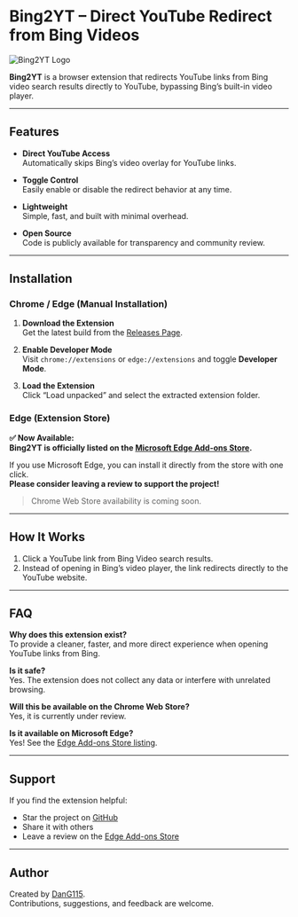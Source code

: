 # Bing2YT – Direct YouTube Redirect from Bing Videos

![Bing2YT Logo](https://github.com/user-attachments/assets/3d2a3a96-1b04-43fb-9b9a-9940dfb54daf)

**Bing2YT** is a browser extension that redirects YouTube links from Bing video search results directly to YouTube, bypassing Bing’s built-in video player.

---

## Features

- **Direct YouTube Access**  
  Automatically skips Bing’s video overlay for YouTube links.

- **Toggle Control**  
  Easily enable or disable the redirect behavior at any time.

- **Lightweight**  
  Simple, fast, and built with minimal overhead.

- **Open Source**  
  Code is publicly available for transparency and community review.

---

## Installation

### Chrome / Edge (Manual Installation)

1. **Download the Extension**  
   Get the latest build from the [Releases Page](https://github.com/DanG115/Bing-Video-Redirector/releases/tag/v3.0.1).

2. **Enable Developer Mode**  
   Visit `chrome://extensions` or `edge://extensions` and toggle **Developer Mode**.

3. **Load the Extension**  
   Click “Load unpacked” and select the extracted extension folder.

### Edge (Extension Store)

**✅ Now Available:**  
**Bing2YT is officially listed on the [Microsoft Edge Add-ons Store](https://microsoftedge.microsoft.com/addons/detail/bing2yt/aknpofdejndhjeccbmjnbjngjcmmjngg).**

If you use Microsoft Edge, you can install it directly from the store with one click.  
**Please consider leaving a review to support the project!**

> Chrome Web Store availability is coming soon.

---

## How It Works

1. Click a YouTube link from Bing Video search results.  
2. Instead of opening in Bing’s video player, the link redirects directly to the YouTube website.

---

## FAQ

**Why does this extension exist?**  
To provide a cleaner, faster, and more direct experience when opening YouTube links from Bing.

**Is it safe?**  
Yes. The extension does not collect any data or interfere with unrelated browsing.

**Will this be available on the Chrome Web Store?**  
Yes, it is currently under review.

**Is it available on Microsoft Edge?**  
Yes! See the [Edge Add-ons Store listing](https://microsoftedge.microsoft.com/addons/detail/bing2yt/aknpofdejndhjeccbmjnbjngjcmmjngg).

---

## Support

If you find the extension helpful:

- Star the project on [GitHub](https://github.com/DanG115/Bing2YT)  
- Share it with others  
- Leave a review on the [Edge Add-ons Store](https://microsoftedge.microsoft.com/addons/detail/bing2yt/aknpofdejndhjeccbmjnbjngjcmmjngg)

---

## Author

Created by [DanG115](https://github.com/DanG115).  
Contributions, suggestions, and feedback are welcome.
